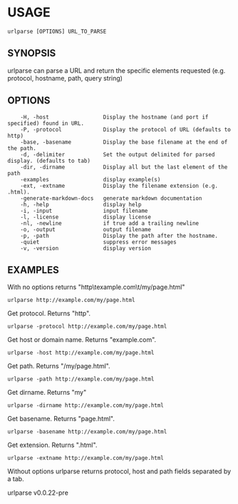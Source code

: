 
# USAGE

	urlparse [OPTIONS] URL_TO_PARSE

## SYNOPSIS


urlparse can parse a URL and return the specific elements
requested (e.g. protocol, hostname, path, query string)


## OPTIONS

```
    -H, -host                 Display the hostname (and port if specified) found in URL.
    -P, -protocol             Display the protocol of URL (defaults to http)
    -base, -basename          Display the base filename at the end of the path.
    -d, -delimiter            Set the output delimited for parsed display. (defaults to tab)
    -dir, -dirname            Display all but the last element of the path
    -examples                 display example(s)
    -ext, -extname            Display the filename extension (e.g. .html).
    -generate-markdown-docs   generate markdown documentation
    -h, -help                 display help
    -i, -input                input filename
    -l, -license              display license
    -nl, -newline             if true add a trailing newline
    -o, -output               output filename
    -p, -path                 Display the path after the hostname.
    -quiet                    suppress error messages
    -v, -version              display version
```


## EXAMPLES


With no options returns "http\texample.com\t/my/page.html"

    urlparse http://example.com/my/page.html

Get protocol. Returns "http".

    urlparse -protocol http://example.com/my/page.html

Get host or domain name.  Returns "example.com".

    urlparse -host http://example.com/my/page.html

Get path. Returns "/my/page.html".

    urlparse -path http://example.com/my/page.html

Get dirname. Returns "my"

    urlparse -dirname http://example.com/my/page.html

Get basename. Returns "page.html".

    urlparse -basename http://example.com/my/page.html

Get extension. Returns ".html".

    urlparse -extname http://example.com/my/page.html

Without options urlparse returns protocol, host and path
fields separated by a tab.


urlparse v0.0.22-pre
